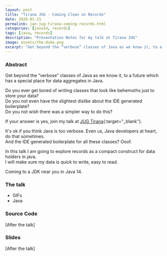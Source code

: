 ```yaml
---
layout: post
title: "Tirana JUG - Coming Clean on Records"
date: 2020-01-21
permalink: jan-jug-tirana-coming-records.html
categories: [java14, records]
tags: [java, records]
description: "Presentation Notes for my talk at Tirana JUG"
image: assets/the-duke.png
excerpt: "Get beyond the “verbose” classes of Java as we know it, to a future which has a special place for data aggregates in Java."
---
```


### Abstract

Get beyond the “verbose” classes of Java as we know it, to a future which has a special place for data aggregates in Java.

Do you ever get bored of writing classes that look like behemoths just to store your data?\
Do you not even have the slightest dislike about the IDE generated boilerplate?\
Do you not wish there was a simpler way to do this?

If your answer is yes, join my talk at [JUG Tirana](https://www.meetup.com/Java-User-Group-Tirana/events/267691374/){:target="_blank"}.

It's ok if you think Java is too verbose. Even us, Java developers at heart, do that sometimes.\
And the IDE generated boilerplate for all these classes? Ooof.

In this talk I am going to explore records as a compact construct for data holders in java.\
I will make sure my data is quick to write, easy to read.

Coming to a JDK near you in Java 14.

### The talk

- GIFs
- Java

### Source Code

[After the talk]

### Slides

[After the talk]